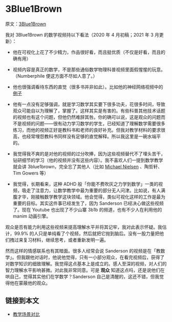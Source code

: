 # 3Blue1Brown

原文：[3Blue1Brown](https://wiki.issarice.com/wiki/3Blue1Brown)

我对 3Blue1Brown 的数学视频持以下看法（2020 年 4 月初稿；2021 年 3 月更新）：

* 他在可视化上花了不少精力，作品很好看，而且挺优质（不仅是好看，而且的确有用）

* 视频内容是真正的数学，不是那些通俗数学物理科普视频里面假惺惺的玩意。（Numberphile 便这方面不尽如人意了。）

* 他也很强调看待东西的直觉（很多书并非如此）。比如他的神经网络视频中的[例子](https://issarice.wordpress.com/2019/01/06/2019-01-06/)

* 他有一点没有足够强调，就是学习数学其实要下很多功夫，花很多时间，导致观众可能自以为理解了，掌握了。这样其实是有害的。有些科普其他技术话题的视频也有这个问题，但他仍然难辞其咎。你的确可以说，这是观众的问题而不是视频的问题——很有动力学习数学的学生，已经知道了理解数学需要很多练习，而他的视频正好是教科书和老师的良好补充。但我对教学材料的要求很高，也经常埋怨教科书同样没有足够的直觉解释。所以我这里是一碗水端平的。

* 我觉得我不爽的是对他的视频的过分吹捧，因为这些视频替代不了埋头苦干，钻研细节的学习（他的视频并没有这些内容）。我不喜欢人们一提到数学教学就会讲 3blue1brown，完全忘了其他人（比如 [Michael Nielsen](https://wiki.issarice.com/wiki/Michael_Nielsen) 、陶哲轩、Tim Gowers 等）

* 我觉得，长期看来，这种 ADHD 般「你能不费吹灰之力学到数学」一类的视频，吸走了注意力，让数学教学中最为重要的部分无人问津。比如说，有人满腹才华，刚接触数学教学这块领域。他会觉得，类似可视化这样的工作是最为重要的目标。其实这件事已经发生了，因为 Sanderson 已经决心做这些视频了。现在 Youtube 也出现了不少山寨 3b1b  的频道，也有不少人在利用他的 manim 动画引擎。 

观众是否有能力利用这些视频来提高理解水平并将其记牢，我对此表示怀疑。我估计，99.9% 的人只是单纯看了个视频，然后就把它抛到脑后。没有一股力量把他们拽过来复习材料，继续思考，或者重新发明一遍。

然而这样的情感联系也有其暗面。很多人经常会说 Sanderson 的视频是在「教数学」。但我跟他对话时，他说他觉得，只有一小部分观众，在看完视频后，获得了对数学知识的细致理解。我觉得这点基本上是成立的。感人至深的视频，对人们的智力理解水平影响甚微。对此我非常同意。可是 **观众** 知道这点吗，还是说他们在哄自己，觉得其实他们在学数学？Sanderson 自己是清醒的，这还不错，但我觉得他在蒙蔽他的观众。

## 链接到本文

* [教学场景对比](https://wiki.issarice.com/wiki/Comparison_of_pedagogical_scenes) 